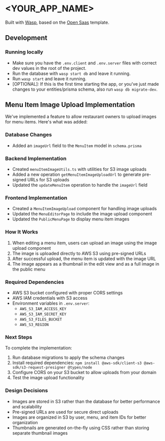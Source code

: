 # <YOUR_APP_NAME>

Built with [Wasp](https://wasp.sh), based on the [Open Saas](https://opensaas.sh) template.

## Development

### Running locally
 - Make sure you have the `.env.client` and `.env.server` files with correct dev values in the root of the project.
 - Run the database with `wasp start db` and leave it running.
 - Run `wasp start` and leave it running.
 - [OPTIONAL]: If this is the first time starting the app, or you've just made changes to your entities/prisma schema, also run `wasp db migrate-dev`.

## Menu Item Image Upload Implementation

We've implemented a feature to allow restaurant owners to upload images for menu items. Here's what was added:

### Database Changes
- Added an `imageUrl` field to the `MenuItem` model in `schema.prisma`

### Backend Implementation
- Created `menuItemImageUtils.ts` with utilities for S3 image uploads
- Added a new operation `getMenuItemImageUploadUrl` to generate pre-signed URLs for S3 uploads
- Updated the `updateMenuItem` operation to handle the `imageUrl` field

### Frontend Implementation
- Created a `MenuItemImageUpload` component for handling image uploads
- Updated the `MenuEditorPage` to include the image upload component
- Updated the `PublicMenuPage` to display menu item images

### How It Works
1. When editing a menu item, users can upload an image using the image upload component
2. The image is uploaded directly to AWS S3 using pre-signed URLs
3. After successful upload, the menu item is updated with the image URL
4. The image appears as a thumbnail in the edit view and as a full image in the public menu

### Required Dependencies
- AWS S3 bucket configured with proper CORS settings
- AWS IAM credentials with S3 access
- Environment variables in `.env.server`:
  - `AWS_S3_IAM_ACCESS_KEY`
  - `AWS_S3_IAM_SECRET_KEY`
  - `AWS_S3_FILES_BUCKET`
  - `AWS_S3_REGION`

### Next Steps
To complete the implementation:
1. Run database migrations to apply the schema changes
2. Install required dependencies: `npm install @aws-sdk/client-s3 @aws-sdk/s3-request-presigner @types/node`
3. Configure CORS on your S3 bucket to allow uploads from your domain
4. Test the image upload functionality

### Design Decisions
- Images are stored in S3 rather than the database for better performance and scalability
- Pre-signed URLs are used for secure direct uploads
- Images are organized in S3 by user, menu, and item IDs for better organization
- Thumbnails are generated on-the-fly using CSS rather than storing separate thumbnail images

